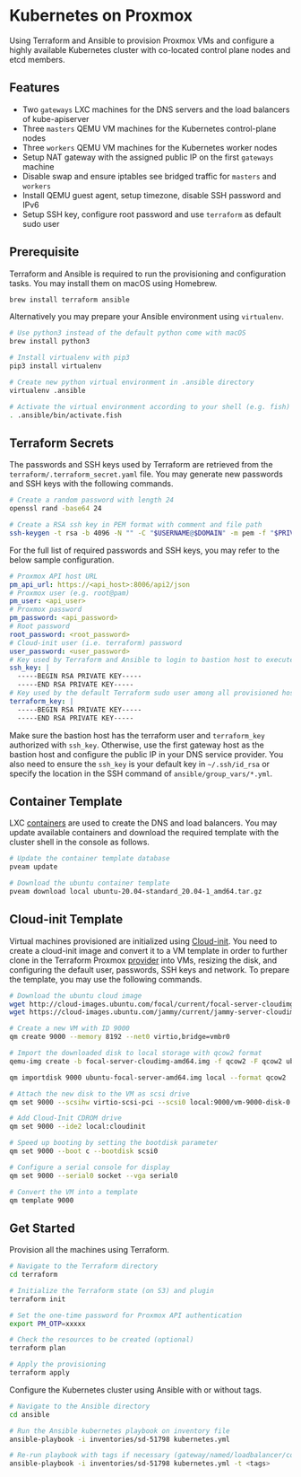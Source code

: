 
# Kubernetes on Proxmox

Using Terraform and Ansible to provision Proxmox VMs and configure a highly available Kubernetes cluster with co-located control plane nodes and etcd members.

## Features

- Two `gateways` LXC machines for the DNS servers and the load balancers of kube-apiserver
- Three `masters` QEMU VM machines for the Kubernetes control-plane nodes
- Three `workers` QEMU VM machines for the Kubernetes worker nodes
- Setup NAT gateway with the assigned public IP on the first `gateways` machine
- Disable swap and ensure iptables see bridged traffic for `masters` and `workers`
- Install QEMU guest agent, setup timezone, disable SSH password and IPv6
- Setup SSH key, configure root password and use `terraform` as default sudo user

## Prerequisite

Terraform and Ansible is required to run the provisioning and configuration tasks. You may install them on macOS using Homebrew.

```bash
brew install terraform ansible
```

Alternatively you may prepare your Ansible environment using `virtualenv`.

```bash
# Use python3 instead of the default python come with macOS
brew install python3

# Install virtualenv with pip3
pip3 install virtualenv

# Create new python virtual environment in .ansible directory
virtualenv .ansible

# Activate the virtual environment according to your shell (e.g. fish)
. .ansible/bin/activate.fish
```

## Terraform Secrets

The passwords and SSH keys used by Terraform are retrieved from the `terraform/.terraform_secret.yaml` file. You may generate new passwords and SSH keys with the following commands.

```bash
# Create a random password with length 24
openssl rand -base64 24

# Create a RSA ssh key in PEM format with comment and file path
ssh-keygen -t rsa -b 4096 -N "" -C "$USERNAME@$DOMAIN" -m pem -f "$PRIVATE_KEY"
```

For the full list of required passwords and SSH keys, you may refer to the below sample configuration.

```yaml
# Proxmox API host URL
pm_api_url: https://<api_host>:8006/api2/json
# Proxmox user (e.g. root@pam)
pm_user: <api_user>
# Proxmox password
pm_password: <api_password>
# Root password
root_password: <root_password>
# Cloud-init user (i.e. terraform) password
user_password: <user_password>
# Key used by Terraform and Ansible to login to bastion host to execute tasks
ssh_key: |
  -----BEGIN RSA PRIVATE KEY-----
  -----END RSA PRIVATE KEY-----
# Key used by the default Terraform sudo user among all provisioned hosts
terraform_key: |
  -----BEGIN RSA PRIVATE KEY-----
  -----END RSA PRIVATE KEY-----
```

Make sure the bastion host has the terraform user and `terraform_key` authorized with `ssh_key`. Otherwise, use the first gateway host as the bastion host and configure the public IP in your DNS service provider. You also need to ensure the `ssh_key` is your default key in `~/.ssh/id_rsa` or specify the location in the SSH command of `ansible/group_vars/*.yml`.

## Container Template

LXC [containers](https://pve.proxmox.com/wiki/Linux_Container) are used to create the DNS and load balancers. You may update available containers and download the required template with the cluster shell in the console as follows.

```bash
# Update the container template database
pveam update

# Download the ubuntu container template
pveam download local ubuntu-20.04-standard_20.04-1_amd64.tar.gz
```

## Cloud-init Template

Virtual machines provisioned are initialized using [Cloud-init](https://pve.proxmox.com/wiki/Cloud-Init_Support). You need to create a cloud-init image and convert it to a VM template in order to further clone in the Terraform Proxmox [provider](https://github.com/Telmate/terraform-provider-proxmox) into VMs, resizing the disk, and configuring the default user, passwords, SSH keys and network. To prepare the template, you may use the following commands.

```bash
# Download the ubuntu cloud image
wget http://cloud-images.ubuntu.com/focal/current/focal-server-cloudimg-amd64.img
wget https://cloud-images.ubuntu.com/jammy/current/jammy-server-cloudimg-amd64.img

# Create a new VM with ID 9000
qm create 9000 --memory 8192 --net0 virtio,bridge=vmbr0

# Import the downloaded disk to local storage with qcow2 format
qemu-img create -b focal-server-cloudimg-amd64.img -f qcow2 -F qcow2 ubuntu-focal-server-amd64.img 80G

qm importdisk 9000 ubuntu-focal-server-amd64.img local --format qcow2

# Attach the new disk to the VM as scsi drive
qm set 9000 --scsihw virtio-scsi-pci --scsi0 local:9000/vm-9000-disk-0.qcow2

# Add Cloud-Init CDROM drive
qm set 9000 --ide2 local:cloudinit

# Speed up booting by setting the bootdisk parameter
qm set 9000 --boot c --bootdisk scsi0

# Configure a serial console for display
qm set 9000 --serial0 socket --vga serial0

# Convert the VM into a template
qm template 9000
```

## Get Started

Provision all the machines using Terraform.

```bash
# Navigate to the Terraform directory
cd terraform

# Initialize the Terraform state (on S3) and plugin
terraform init

# Set the one-time password for Proxmox API authentication
export PM_OTP=xxxxx

# Check the resources to be created (optional)
terraform plan

# Apply the provisioning
terraform apply
```

Configure the Kubernetes cluster using Ansible with or without tags.

```bash
# Navigate to the Ansible directory
cd ansible

# Run the Ansible kubernetes playbook on inventory file
ansible-playbook -i inventories/sd-51798 kubernetes.yml

# Re-run playbook with tags if necessary (gateway/named/loadbalancer/common/runtime/kubeadm)
ansible-playbook -i inventories/sd-51798 kubernetes.yml -t <tags>
```
